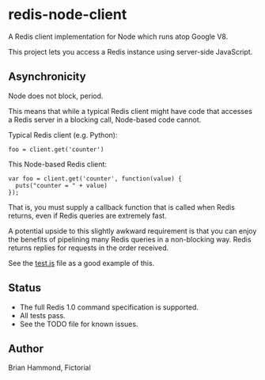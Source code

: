 # redis-node-client

A Redis client implementation for Node which runs atop Google V8.

This project lets you access a Redis instance using server-side JavaScript.

## Asynchronicity

Node does not block, period.

This means that while a typical Redis client might have code that accesses a
Redis server in a blocking call, Node-based code cannot.

Typical Redis client (e.g. Python):

    foo = client.get('counter')

This Node-based Redis client:
    
    var foo = client.get('counter', function(value) { 
      puts("counter = " + value) 
    });

That is, you must supply a callback function that is called when Redis returns,
even if Redis queries are extremely fast.

A potential upside to this slightly awkward requirement is that you can enjoy
the benefits of pipelining many Redis queries in a non-blocking way.  Redis
returns replies for requests in the order received.

See the [test.js](http://github.com/fictorial/redis-node-client/raw/master/test.js) 
file as a good example of this.

## Status

* The full Redis 1.0 command specification is supported.
* All tests pass.
* See the TODO file for known issues.

## Author

Brian Hammond, Fictorial
